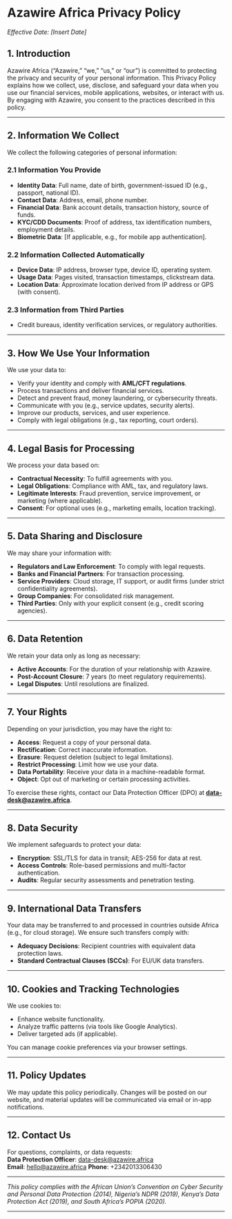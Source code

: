 # **Azawire Africa Privacy Policy**  
*Effective Date: [Insert Date]*  

## **1. Introduction**  
Azawire Africa (“Azawire,” “we,” “us,” or “our”) is committed to protecting the privacy and security of your personal information. This Privacy Policy explains how we collect, use, disclose, and safeguard your data when you use our financial services, mobile applications, websites, or interact with us. By engaging with Azawire, you consent to the practices described in this policy.  

---

## **2. Information We Collect**  
We collect the following categories of personal information:  

### **2.1 Information You Provide**  
- **Identity Data**: Full name, date of birth, government-issued ID (e.g., passport, national ID).  
- **Contact Data**: Address, email, phone number.  
- **Financial Data**: Bank account details, transaction history, source of funds.  
- **KYC/CDD Documents**: Proof of address, tax identification numbers, employment details.  
- **Biometric Data**: [If applicable, e.g., for mobile app authentication].  

### **2.2 Information Collected Automatically**  
- **Device Data**: IP address, browser type, device ID, operating system.  
- **Usage Data**: Pages visited, transaction timestamps, clickstream data.  
- **Location Data**: Approximate location derived from IP address or GPS (with consent).  

### **2.3 Information from Third Parties**  
- Credit bureaus, identity verification services, or regulatory authorities.  

---

## **3. How We Use Your Information**  
We use your data to:  
- Verify your identity and comply with **AML/CFT regulations**.  
- Process transactions and deliver financial services.  
- Detect and prevent fraud, money laundering, or cybersecurity threats.  
- Communicate with you (e.g., service updates, security alerts).  
- Improve our products, services, and user experience.  
- Comply with legal obligations (e.g., tax reporting, court orders).  

---

## **4. Legal Basis for Processing**  
We process your data based on:  
- **Contractual Necessity**: To fulfill agreements with you.  
- **Legal Obligations**: Compliance with AML, tax, and regulatory laws.  
- **Legitimate Interests**: Fraud prevention, service improvement, or marketing (where applicable).  
- **Consent**: For optional uses (e.g., marketing emails, location tracking).  

---

## **5. Data Sharing and Disclosure**  
We may share your information with:  
- **Regulators and Law Enforcement**: To comply with legal requests.  
- **Banks and Financial Partners**: For transaction processing.  
- **Service Providers**: Cloud storage, IT support, or audit firms (under strict confidentiality agreements).  
- **Group Companies**: For consolidated risk management.  
- **Third Parties**: Only with your explicit consent (e.g., credit scoring agencies).  

---

## **6. Data Retention**  
We retain your data only as long as necessary:  
- **Active Accounts**: For the duration of your relationship with Azawire.  
- **Post-Account Closure**: 7 years (to meet regulatory requirements).  
- **Legal Disputes**: Until resolutions are finalized.  

---

## **7. Your Rights**  
Depending on your jurisdiction, you may have the right to:  
- **Access**: Request a copy of your personal data.  
- **Rectification**: Correct inaccurate information.  
- **Erasure**: Request deletion (subject to legal limitations).  
- **Restrict Processing**: Limit how we use your data.  
- **Data Portability**: Receive your data in a machine-readable format.  
- **Object**: Opt out of marketing or certain processing activities.  

To exercise these rights, contact our Data Protection Officer (DPO) at **data-desk@azawire.africa**.  

---

## **8. Data Security**  
We implement safeguards to protect your data:  
- **Encryption**: SSL/TLS for data in transit; AES-256 for data at rest.  
- **Access Controls**: Role-based permissions and multi-factor authentication.  
- **Audits**: Regular security assessments and penetration testing.  

---

## **9. International Data Transfers**  
Your data may be transferred to and processed in countries outside Africa (e.g., for cloud storage). We ensure such transfers comply with:  
- **Adequacy Decisions**: Recipient countries with equivalent data protection laws.  
- **Standard Contractual Clauses (SCCs)**: For EU/UK data transfers.  

---

## **10. Cookies and Tracking Technologies**  
We use cookies to:  
- Enhance website functionality.  
- Analyze traffic patterns (via tools like Google Analytics).  
- Deliver targeted ads (if applicable).  

You can manage cookie preferences via your browser settings.  

---

## **11. Policy Updates**  
We may update this policy periodically. Changes will be posted on our website, and material updates will be communicated via email or in-app notifications.  

---

## **12. Contact Us**  
For questions, complaints, or data requests:  
**Data Protection Officer**: data-desk@azawire.africa  
**Email**: hello@azawire.africa 
**Phone**: +2342013306430

---  
*This policy complies with the African Union’s Convention on Cyber Security and Personal Data Protection (2014), Nigeria’s NDPR (2019), Kenya’s Data Protection Act (2019), and South Africa’s POPIA (2020).*  

---
